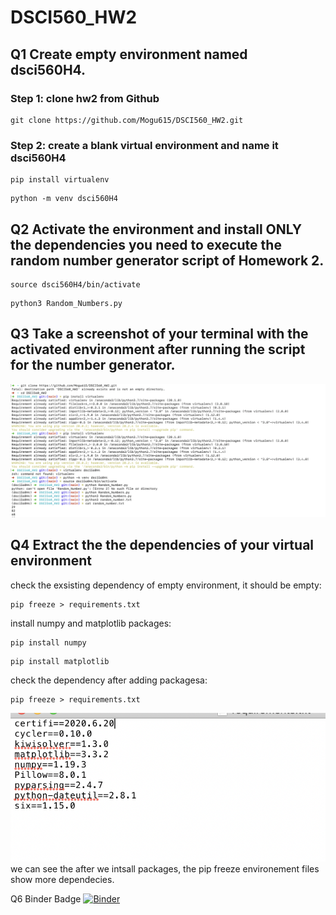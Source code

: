 # DSCI560_HW2

## Q1 Create empty environment named dsci560H4.
### Step 1: clone hw2 from Github
``` 
git clone https://github.com/Mogu615/DSCI560_HW2.git
```
### Step 2: create a blank virtual environment and name it dsci560H4
```
pip install virtualenv
```
```
python -m venv dsci560H4
```
## Q2 Activate the environment and install ONLY the dependencies you need to execute the random number generator script of Homework 2.
```
source dsci560H4/bin/activate
```
```
python3 Random_Numbers.py
```
## Q3 Take a screenshot of your terminal with the activated environment after running the script for the number generator.
![image](https://github.com/Mogu615/DSCI560_HW2/blob/main/picture1.png)

## Q4 Extract the the dependencies of your virtual environment
check the exsisting dependency of empty environment, it should be empty:
```
pip freeze > requirements.txt
```
install numpy and matplotlib packages:
```
pip install numpy
```
```
pip install matplotlib
```
check the dependency after adding packagesa:
```
pip freeze > requirements.txt
```
![image](https://github.com/Mogu615/DSCI560_HW2/blob/main/picture2.png)
we can see the after we intsall packages, the pip freeze environement files show more dependecies.

Q6 Binder Badge
[![Binder](https://mybinder.org/badge_logo.svg)](https://mybinder.org/v2/gh/Mogu615/DSCI560_HW2/main?filepath=HW2-Q5.ipynb)
